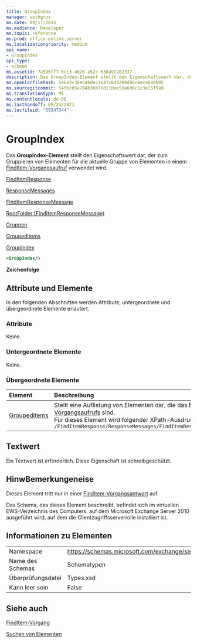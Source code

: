 ```yaml
---
title: GroupIndex
manager: sethgros
ms.date: 09/17/2015
ms.audience: Developer
ms.topic: reference
ms.prod: office-online-server
ms.localizationpriority: medium
api_name:
- GroupIndex
api_type:
- schema
ms.assetid: 7a596ff7-6cc3-4626-a52c-538a92202337
description: Das GroupIndex-Element stellt den Eigenschaftswert dar, der zum Gruppieren von Elementen für die aktuelle Gruppe von Elementen in einem FindItem-Vorgangsaufruf verwendet wird.
ms.openlocfilehash: 5e6e2c36e64edec1647c844209d86ceece840b05
ms.sourcegitcommit: 54f6cd5a704b36b76d110ee53a6d6c1c3e15f5a9
ms.translationtype: MT
ms.contentlocale: de-DE
ms.lasthandoff: 09/24/2021
ms.locfileid: "59547344"
---
```

# <a name="groupindex"></a>GroupIndex

Das **GroupIndex-Element** stellt den Eigenschaftswert dar, der zum Gruppieren von Elementen für die aktuelle Gruppe von Elementen in einem [FindItem-Vorgangsaufruf](finditem-operation.md) verwendet wird. 
  
[FindItemResponse](finditemresponse.md)
  
[ResponseMessages](responsemessages.md)
  
[FindItemResponseMessage](finditemresponsemessage.md)
  
[RootFolder (FindItemResponseMessage)](rootfolder-finditemresponsemessage.md)
  
[Gruppen](groups.md)
  
[GroupedItems](groupeditems.md)
  
[GroupIndex](groupindex.md)
  
```xml
<GroupIndex/>
```

 **Zeichenfolge**
## <a name="attributes-and-elements"></a>Attribute und Elemente

In den folgenden Abschnitten werden Attribute, untergeordnete und übergeordnete Elemente erläutert.
  
### <a name="attributes"></a>Attribute

Keine.
  
### <a name="child-elements"></a>Untergeordnete Elemente

Keine.
  
### <a name="parent-elements"></a>Übergeordnete Elemente

|**Element**|**Beschreibung**|
|:-----|:-----|
|[GroupedItems](groupeditems.md) <br/> |Stellt eine Auflistung von Elementen dar, die das Ergebnis eines gruppierten [FindItem-Vorgangsaufrufs](finditem-operation.md) sind.  <br/> Für dieses Element wird folgender XPath-Ausdruck verwendet:   <br/>  `/FindItemResponse/ResponseMessages/FindItemResponseMessage/RootFolder/Groups/GroupedItems[i]` <br/> |
   
## <a name="text-value"></a>Textwert

Ein Textwert ist erforderlich. Diese Eigenschaft ist schreibgeschützt.
  
## <a name="remarks"></a>HinwBemerkungeneise

Dieses Element tritt nur in einer [FindItem-Vorgangsantwort](finditem-operation.md) auf. 
  
Das Schema, das dieses Element beschreibt, befindet sich im virtuellen EWS-Verzeichnis des Computers, auf dem Microsoft Exchange Server 2010 ausgeführt wird, auf dem die Clientzugriffsserverrolle installiert ist.
  
## <a name="element-information"></a>Informationen zu Elementen

|||
|:-----|:-----|
|Namespace  <br/> |https://schemas.microsoft.com/exchange/services/2006/types  <br/> |
|Name des Schemas  <br/> |Schematypen  <br/> |
|Überprüfungsdatei  <br/> |Types.xsd  <br/> |
|Kann leer sein  <br/> |False  <br/> |
   
## <a name="see-also"></a>Siehe auch



[FindItem-Vorgang](finditem-operation.md)


[Suchen von Elementen](https://msdn.microsoft.com/library/63af1f9c-464b-4fca-9ae3-3d60f24ca93c%28Office.15%29.aspx)


